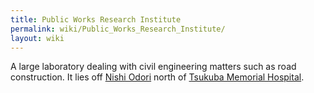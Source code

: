 ```yaml
---
title: Public Works Research Institute
permalink: wiki/Public_Works_Research_Institute/
layout: wiki
---
```


A large laboratory dealing with civil engineering matters such as road
construction. It lies off [Nishi Odori](/wiki/Nishi_Odori "wikilink") north of
[Tsukuba Memorial Hospital](/wiki/Tsukuba_Memorial_Hospital "wikilink").
